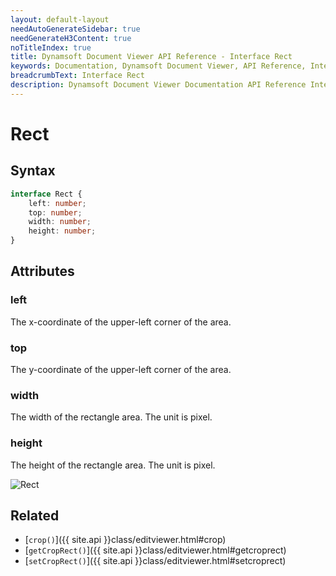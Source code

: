 ```yaml
---
layout: default-layout
needAutoGenerateSidebar: true
needGenerateH3Content: true
noTitleIndex: true
title: Dynamsoft Document Viewer API Reference - Interface Rect
keywords: Documentation, Dynamsoft Document Viewer, API Reference, Interface Rect
breadcrumbText: Interface Rect
description: Dynamsoft Document Viewer Documentation API Reference Interface Rect Page
---
```


# Rect

## Syntax

```typescript
interface Rect {
	left: number;
	top: number;
	width: number;
	height: number;
}
```

## Attributes

### left

The x-coordinate of the upper-left corner of the area.

### top

The y-coordinate of the upper-left corner of the area.

### width 

The width of the rectangle area. The unit is pixel.

### height

The height of the rectangle area. The unit is pixel.

![Rect](/assets/imgs/rect.png)

## Related

- [`crop()`]({{ site.api }}class/editviewer.html#crop)
- [`getCropRect()`]({{ site.api }}class/editviewer.html#getcroprect)
- [`setCropRect()`]({{ site.api }}class/editviewer.html#setcroprect)